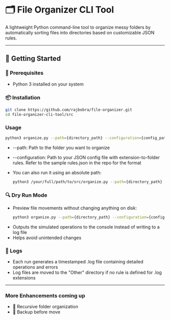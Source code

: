 # 🗂️ File Organizer CLI Tool

A lightweight Python command-line tool to organize messy folders by automatically sorting files into directories based on customizable JSON rules.

---

## 🚀 Getting Started

### 🔧 Prerequisites
- Python 3 installed on your system

### 📦 Installation
```bash
git clone https://github.com/rajbobra/file-organizer.git
cd file-organizer-cli-tool/src
```

### Usage
```bash
python3 organize.py --path={directory_path} --configuration={config_path}
```
- --path: Path to the folder you want to organize
- --configuration: Path to your JSON config file with extension-to-folder rules. Refer to the sample rules.json in the repo for the format

- You can also run it using an absolute path:
  ```bash
  python3 /your/full/path/to/src/organize.py --path={directory_path} --configuration={config_path}
  ```

### 🔍 Dry Run Mode
- Preview file movements without changing anything on disk:
  ```bash
  python3 organize.py --path={directory_path} --configuration={config_path} --dry-run
  ```
- Outputs the simulated operations to the console instead of writing to a log file
- Helps avoid unintended changes


### 📄 Logs
- Each run generates a timestamped .log file containing detailed operations and errors
- Log files are moved to the "Other" directory if no rule is defined for .log extensions

---
### More Enhancements coming up
- 🔄 Recursive folder organization
- 💾 Backup before move
